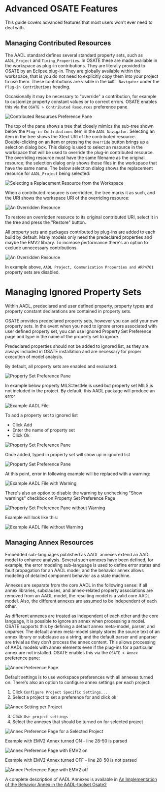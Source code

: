 # Advanced OSATE Features

This guide covers advanced features that most users won't ever need to deal with.

## Managing Contributed Resources
	
The AADL standard defines several standard property sets, such as `AADL_Project` and `Timing_Properties`.  In OSATE these are made available in the workspace as plug-in contributions.  They are literally
provided to OSATE by an Eclipse plug-in.  They are globally available within the workspace, that is you do not need to explicitly copy them into your project to use them.  These contributions are visible in the `AADL Navigator` under the `Plug-in Contributions` heading.

Occasionally it may be necessary to "override" a contribution, for example to customize property constant values or to correct errors.  OSATE enables this via the `OSATE > Contributed Resources` preference pane.  

![Contributed Resources Preference Pane](images/ContributedResourcesPreferencePane.png)

The top of the pane shows a tree that closely mimics the sub-tree shown below the `Plug-in Contributions` item in the `AADL Navigator`.  Selecting an item in the tree shows the Xtext URI of the contributed resource.  
Double-clicking on an item or pressing the `Override` button brings up a selection dialog box.  This dialog is used to select an resource in the workspace that will be used to override the plug-in contributed resource.
The overriding resource must have the same filename as the original resource; the selection dialog only shows those files in the workspace that have the same name.  The below selection dialog shows the replacement 
resource for `AADL_Project` being selected:

![Selecting a Replacement Resource from the Workspace](images/Selection.png)

When a contributed resource is overridden, the tree marks it as such, and the URI shows the workspace URI of the overriding resource:

![An Overridden Resource](images/Contributed2.png)

To restore an overridden resource to its original contributed URI, select it in the tree and press the "Restore" button. 

All property sets and packages contributed by plug-ins are added to each build by default. Many models only need the predeclared properties and maybe the EMV2 library. To increase performance there's an option to exclude unnecessary contributions.

![An Overridden Resource](images/ContributedIgnored.png)

In example above, `AADL Project, Communication Properties and ARP4761` property sets are disabled.

# Managing Ignored Property Sets

Within AADL, predeclared and user defined property, property types and property constant declarations are contained in property sets.

OSATE provides predeclared property sets, however you can add your own property sets. In the event when you need to ignore errors associated with user defined property set, you can use Ignored Property Set Preference page and type in the name of the property set to ignore. 

Predeclared properties should not be added to ignored list, as they are always included in OSATE installation and are necessary for proper execution of model analysis.

By default, all property sets are enabled and evaluated.

![Property Set Preference Pane](images/IgnoredPropertySetPreferencePane.png)

In example below property MILS::testMe is used but property set MILS is not included in the project. By default, this AADL package will produce an error

![Example AADL File](images/IgnoredPropertySetExampleError.png)

To add a property set to ignored list
- Click Add
- Enter the name of property set
- Click Ok

![Property Set Preference Pane](images/AddPropertySet.png)

Once added, typed in property set will show up in ignored list

![Property Set Preference Pane](images/IgnoredPropertySetAdded.png)

At this point, error in following example will be replaced with a warning:

![Example AADL File with Warning](images/IgnoredPropertySetExampleWarning.png)

There's also an option to disable the warning by unchecking "Show warnings" checkbox on Property Set Preference Page

![Property Set Preference Pane without Warning](images/IgnoredPropertySetPaneNoWarning.png)

Example will look like this:

![Example AADL File without Warning](images/IgnoredPropertySetExampleIgnored.png)

## Managing Annex Resources
	
Embedded sub-languages published as AADL annexes extend an AADL model to enhance analysis. Several such annexes have been defined, for example, the error modeling sub-language is used to define error states and fault propagation for an AADL model, and the behavior annex allows modeling of detailed component behavior as a state machine. 

Annexes are separate from the core AADL in the following sense: if all annex libraries, subclauses, and annex-related property associations are removed from an AADL model, the resulting model is a valid core AADL model. Also, the different annexes are assumed to be independent of each other. 

As different annexes are treated as independent of each other and the core language, it is possible to ignore an annex when processing a model. OSATE supports this by defining a default annex meta-model, parser, and unparser. The default annex meta-model simply stores the source text of an annex library or subclause as a string, and the default parser and unparser are trivial as they don’t process the annex content. This allows processing of AADL models with annex elements even if the plug-ins for a particular annex are not installed. OSATE enables this via the `OSATE > Annex` preference pane:

![Annex Preference Page](images/AnnexPreferencePane.png)

Default settings is to use workspace preferences with all annexes turned on. There's also an option to configure annex settings per each project:

1. Click `Configure Project Specific Settings...`
2. Select a project to set a preference for and click ok

![Annex Setting per Project](images/AnnexPerProjectSetting.png)

3. Click `Use project settings`
4. Select the annexes that should be turned on for selected project

![Annex Preference Page for a Selected Project](images/AnnexProjectPreferencePane.png)

Example with EMV2 Annex turned ON - line 28-50 is parsed

![Annex Preference Page with EMV2 on](images/AnnexEMV2On.png)

Example with EMV2 Annex turned OFF - line 28-50 is not parsed

![Annex Preference Page with EMV2 off](images/AnnexEMV2Off.png)

A complete description of AADL Annexes is available in [An Implementation of the Behavior Annex in the AADL-toolset Osate2](https://resources.sei.cmu.edu/library/asset-view.cfm?assetid=74852)